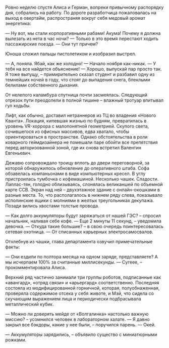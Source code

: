 Ровно неделю спустя Алиса и Герман, вопреки привычному распорядку дня, собрались на работу. По дороге разработчица пожаловалась на выход в овертайм, распространяя вокруг себя медовый аромат энергетика:

— Ну вот, мы стали корпоративными рабами! Акума! Почему я должна вылезать из нета в час ночи?
— Только в это время перестают ходить пассажирские поезда.
— Они тут причем?

Юноша сложил пальцы пистолетиком и изобразил выстрел.

— А, поняла. Ябай, как же холодно!
— Начало ноября как-никак.
— У тебя на все найдется объяснение!
— Хорошо, выпускай пар просто так. Я тоже выпущу, – примирительно сказал студент и разбавил одну из темнейших ночей в году, что стоят до выпадения снега, блеклыми белилами собственного дыхания.

От нелепого каламбура спутница почти засмеялась. Следующий отрезок пути преодолели в полной тишине – влажный тротуар впитывал гул ходьбы.

Лифт, как обычно, доставил нетраннеров из ТЦ во владения «Нового Кванта». Локация, кипевшая жизнью по будням, превратилась в уровень VR-хоррора с малопонятной геометрией. Скупого света, сочившегося из офисных массивов, едва хватало, чтобы ориентироваться в пространстве. Однако обстоятельства в роли коварного геймдизайнера не помешали паре обойти все препятствия перед авторизованной зоной, где их снова встретил Валентин Евгеньевич. 

Дежавю сопровождало троицу вплоть до двери переговорной, за которой обнаружилось обновление до оперативного штаба. Софа обзавелась компаньонами в виде компьютерных кресел. В углу пристроилась тумбочка с кофемашиной. Несколько чашек. Сладости. Лаплас-тян, голодно облизываясь, слонялась великаншей по объемной карте ССВ. Экран над ней – двухэтажное здание с онлайн-окошками в разные места. То, что располагалось в нижнем ряду слева, показывало исполинские ящики с молниями в желтых треугольниках декупажа. Позади вились хвостами толстые провода. 

— Как долго аккумуляторы будут заряжаться от нашей ГЭС? – спросил начальник, наливая себе кофе.
— Еще 2 минуты 11 секунд, – уведомила девочка.
— Откуда такие большие? – в свою очередь поинтересовалась сетевая охотница.
— От списанных карьерных электросамосвалов.

Отхлебнув из чашки, глава департамента озвучил примечательные факты:

— Они ездили по полтора месяца на одном заряде, представляете? А мы исчерпаем 100% за считанные миллисекунды.
— Сугеее, – прокомментировала Алиса.

Верхний ряд частично занимали три группы роботов, подписанные как «авангард», «отряд связи» и «арьергард» соответственно. Последняя состояла из модифицированной горничной, которая, полуобнаженная, проверяла содержимое отсека у себя животе, и Мэй, что сидела со скучающим выражением лица и периодически подбрасывала металлический кубик.    

— Можно ли доверять мейде от «Волгалинка» настолько важную миссию? – усомнился человек в лабораторном халате.
— Я давно закрыл все бэкдоры, какие у нее были, – поручился парень.
— Окей.


— Аккумуляторы зарядились, – объявило существо с миниатюрными рожками.